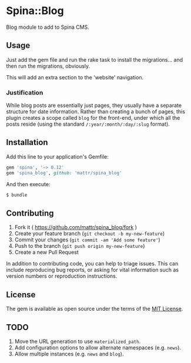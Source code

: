 # Spina::Blog

Blog module to add to Spina CMS.

## Usage

Just add the gem file and run the rake task to install the migrations... and then run the migrations, obviously.

This will add an extra section to the 'website' navigation.

### Justification

While blog posts are essentially just pages, they usually have a separate structure for date information. Rather than creating a bunch of pages, this plugin creates a scope called `blog` for the front-end, under which all the posts reside (using the standard `/:year/:month/:day/:slug` format).

## Installation

Add this line to your application's Gemfile:
```ruby
gem 'spina', '~> 0.12'
gem 'spina_blog', github: 'mattr/spina_blog'
```

And then execute:
```bash
$ bundle
```

## Contributing
1. Fork it ( https://github.com/mattr/spina_blog/fork )
2. Create your feature branch (`git checkout -b my-new-feature`)
3. Commit your changes (`git commit -am 'Add some feature'`)
4. Push to the branch (`git push origin my-new-feature`)
5. Create a new Pull Request

In addition to contributing code, you can help to triage issues. This can include reproducing bug reports, or asking for vital information such as version numbers or reproduction instructions.

## License
The gem is available as open source under the terms of the [MIT License](http://opensource.org/licenses/MIT).


## TODO

1. Move the URL generation to use `materialized_path`.
2. Add configuration options to allow alternate namespaces (e.g. `news`).
3. Allow multiple instances (e.g. `news` and `blog`).